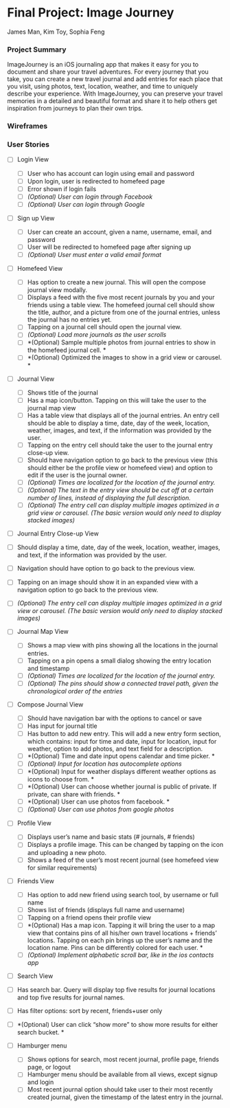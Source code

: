 # Final Project: Image Journey
James Man, Kim Toy, Sophia Feng

### Project Summary
ImageJourney is an iOS journaling app that makes it easy for you to document and share your travel adventures. For every journey that you take, you can create a new travel journal and add entries for each place that you visit, using photos, text, location, weather, and time to uniquely describe your experience. With ImageJourney, you can preserve your travel memories in a detailed and beautiful format and share it to help others get inspiration from journeys to plan their own trips. 

### Wireframes


### User Stories
- [ ] Login View
  - [ ] User who has account can login using email and password
  - [ ] Upon login, user is redirected to homefeed page
  - [ ] Error shown if login fails
  - [ ] *(Optional) User can login through Facebook*
  - [ ] *(Optional) User can login through Google*

- [ ] Sign up View
  - [ ] User can create an account, given a name, username, email, and password
  - [ ] User will be redirected to homefeed page after signing up
  - [ ] *(Optional) User must enter a valid email format*

- [ ] Homefeed View
  - [ ] Has option to create a new journal. This will open the compose journal view modally. 
  - [ ] Displays a feed with the five most recent journals by you and your friends using a table view. The homefeed journal cell should show the title, author, and a picture from one of the journal entries, unless the journal has no entries yet. 
  - [ ] Tapping on a journal cell should open the journal view. 
  - [ ] *(Optional) Load more journals as the user scrolls*
  - [ ] *(Optional) Sample multiple photos from journal entries to show in the homefeed journal cell. *
  - [ ] *(Optional) Optimized the images to show in a grid view or carousel. *

- [ ] Journal View
  - [ ] Shows title of the journal
  - [ ] Has a map icon/button. Tapping on this will take the user to the journal map view
  - [ ] Has a table view that displays all of the journal entries. An entry cell should be able to display a time, date, day of the week, location, weather, images, and text, if the information was provided by the user. 
  - [ ] Tapping on the entry cell should take the user to the journal entry close-up view. 
  - [ ] Should have navigation option to go back to the previous view (this should either be the profile view or homefeed view) and option to edit if the user is the journal owner. 
  - [ ] *(Optional) Times are localized for the location of the journal entry.*
  - [ ] *(Optional) The text in the entry view should be cut off at a certain number of lines, instead of displaying the full description.*
  - [ ] *(Optional) The entry cell can display multiple images optimized in a grid view or carousel. (The basic version would only need to display stacked images)*

- [ ]  Journal Entry Close-up View
  - [ ] Should display a time, date, day of the week, location, weather, images, and text, if the information was provided by the user. 
  - [ ] Navigation should have option to go back to the previous view. 
  - [ ] Tapping on an image should show it in an expanded view with a navigation option to go back to the previous view. 
  - [ ] *(Optional) The entry cell can display multiple images optimized in a grid view or carousel. (The basic version would only need to display stacked images)*

- [ ] Journal Map View
  - [ ] Shows a map view with pins showing all the locations in the journal entries. 
  - [ ] Tapping on a pin opens a small dialog showing the entry location and timestamp
  - [ ] *(Optional) Times are localized for the location of the journal entry.* 
  - [ ] *(Optional) The pins should show a connected travel path, given the chronological order of the entries*

- [ ] Compose Journal View
  - [ ] Should have navigation bar with the options to cancel or save
  - [ ] Has input for journal title
  - [ ] Has button to add new entry. This will add a new entry form section, which contains: input for time and date, input for location, input for weather, option to add photos, and text field for a description. 
  - [ ] *(Optional) Time and date input opens calendar and time picker. *
  - [ ] *(Optional) Input for location has autocomplete options*
  - [ ] *(Optional) Input for weather displays different weather options as icons to choose from. *
  - [ ] *(Optional) User can choose whether journal is public of private. If private, can share with friends. *
  - [ ] *(Optional) User can use photos from facebook. *
  - [ ] *(Optional) User can use photos from google photos*

- [ ] Profile View
  - [ ] Displays user’s name and basic stats (# journals, # friends)
  - [ ] Displays a profile image. This can be changed by tapping on the icon and uploading a new photo. 
  - [ ] Shows a feed of the user’s most recent journal (see homefeed view for similar requirements)

- [ ] Friends View
  - [ ] Has option to add new friend using search tool, by username or full name
  - [ ] Shows list of friends (displays full name and username)
  - [ ] Tapping on a friend opens their profile view
  - [ ] *(Optional) Has a map icon. Tapping it will bring the user to a map view that contains pins of all his/her own travel locations + friends’ locations. Tapping on each pin brings up the user’s name and the location name. Pins can be differently colored for each user. *
  - [ ] *(Optional) Implement alphabetic scroll bar, like in the ios contacts app*

- [ ] Search View
 - [ ] Has search bar. Query will display top five results for journal locations and top five results for journal names. 
 - [ ] Has filter options: sort by recent, friends+user only
 - [ ] *(Optional) User can click “show more” to show more results for either search bucket. *

- [ ] Hamburger menu
  - [ ] Shows options for search, most recent journal, profile page, friends page, or logout
  - [ ] Hamburger menu should be available from all views, except signup and login
  - [ ] Most recent journal option should take user to their most recently created journal, given the timestamp of the latest entry in the journal. 
